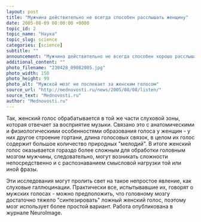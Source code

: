 ```yaml
---
layout: post
title: "Мужчина действительно не всегда способен расслышать женщину"
date: 2005-08-09 00:00:00 +0000
topic_id: 2
topic_name: "Наука"
topic_slug: science
categories: [science]
subtitle: ""
announcement: "Мужчина действительно не всегда способен хорошо расслышать то, что говорит ему женщина, пишет Independent. Группа английских ученых из Шеффилдского университета (Sheffield University) выяснила, что для распознавания женского голоса мужской мозг задействует гораздо более новые и сложные свои структуры, чем для распознавания речи другого мужчины."
additional_content: ""
photo_filename: "230428_09082005.jpg"
photo_width: 150
photo_height: 99
photo_alt: "Мужской мозг не поспевает за женским голосом"
source_url: "http://mednovosti.ru/news/2005/08/08/listen/"
source_text: "Mednovosti.ru"
author: "Mednovosti.ru"
---
```

Так, женский голос обрабатывается в той же части слуховой зоны, которая отвечает за восприятие музыки. Связано это с анатомическими и физиологическими особенностями образования голоса у женщин - у них другое строение гортани, длина голосовых связок, в целом их голос содержит большое количество природных "мелодий". В итоге женский голос оказывается гораздо более сложным для обработки головным мозгом мужчины, следовательно, могут возникать сложности непосредственно и с распознаванием смысловой нагрузки той или иной фразы.

Эти исследования могут пролить свет на такое непростое явление, как слуховые галлюцинации. Практически все, испытывавшие их, говорят о мужских голосах - можно предположить, что головному мозгу достаточно тяжело "синтезировать" ложный женский голос, поэтому мозг использует более простой вариант. Работа опубликована в журнале NeuroImage.
